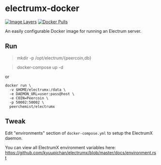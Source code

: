 
# electrumx-docker

[![Image Layers](https://images.microbadger.com/badges/image/peerchemist/electrumx.svg)](https://microbadger.com/images/peerchemist/electrumx)
[![Docker Pulls](https://img.shields.io/docker/pulls/peerchemist/electrumx.svg)](https://hub.docker.com/r/peerchemist/electrumx/)

An easily configurable Docker image for running an Electrum server.

## Run

> mkdir -p  /opt/electrum/{peercoin,db}

> docker-compose up -d

or

```
docker run \
  -v $HOME/electrumx:/data \
  -e DAEMON_URL=user:pass@host \
  -e COIN=Peercoin \
  -p 50002:50002 \
  peerchemist/electrumx
```

## Tweak

Edit "environments" section of `docker-compose.yml` to setup the ElectrumX daemon.

You can view all ElectrumX environment variables here: https://github.com/kyuupichan/electrumx/blob/master/docs/environment.rst

